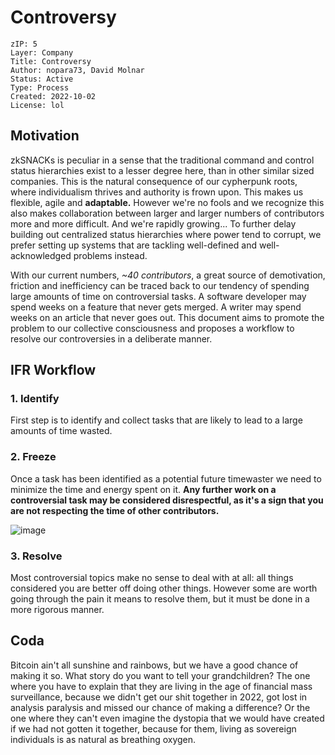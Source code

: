 # Controversy

```
zIP: 5
Layer: Company
Title: Controversy
Author: nopara73, David Molnar
Status: Active
Type: Process
Created: 2022-10-02
License: lol
```

## Motivation

zkSNACKs is peculiar in a sense that the traditional command and control status hierarchies exist to a lesser degree here, than in other similar sized companies. This is the natural consequence of our cypherpunk roots, where individualism thrives and authority is frown upon. This makes us flexible, agile and **adaptable.** However we're no fools and we recognize this also makes collaboration between larger and larger numbers of contributors more and more difficult. And we're rapidly growing... To further delay building out centralized status hierarchies where power tend to corrupt, we prefer setting up systems that are tackling well-defined and well-acknowledged problems instead.

With our current numbers, *~40 contributors*, a great source of demotivation, friction and inefficiency can be traced back to our tendency of spending large amounts of time on controversial tasks. A software developer may spend weeks on a feature that never gets merged. A writer may spend weeks on an article that never goes out. This document aims to promote the problem to our collective consciousness and proposes a workflow to resolve our controversies in a deliberate manner.

## IFR Workflow

### 1. Identify

First step is to identify and collect tasks that are likely to lead to a large amounts of time wasted.

### 2. Freeze

Once a task has been identified as a potential future timewaster we need to minimize the time and energy spent on it. **Any further work on a controversial task may be considered disrespectful, as it's a sign that you are not respecting the time of other contributors.**

![image](https://user-images.githubusercontent.com/9156103/193450028-43413abe-eb45-4e89-9a29-5590daa87608.png)


### 3. Resolve

Most controversial topics make no sense to deal with at all: all things considered you are better off doing other things. However some are worth going through the pain it means to resolve them, but it must be done in a more rigorous manner.

## Coda

Bitcoin ain't all sunshine and rainbows, but we have a good chance of making it so. What story do you want to tell your grandchildren? The one where you have to explain that they are living in the age of financial mass surveillance, because we didn't get our shit together in 2022, got lost in analysis paralysis and missed our chance of making a difference? Or the one where they can't even imagine the dystopia that we would have created if we had not gotten it together, because for them, living as sovereign individuals is as natural as breathing oxygen.
